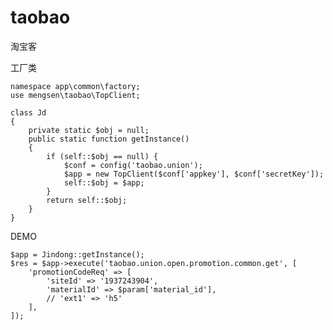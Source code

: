 # taobao
淘宝客

工厂类

    namespace app\common\factory;
    use mengsen\taobao\TopClient;

    class Jd
    {
        private static $obj = null;
        public static function getInstance()
        {
            if (self::$obj == null) {
                $conf = config('taobao.union');
                $app = new TopClient($conf['appkey'], $conf['secretKey']);
                self::$obj = $app;
            }
            return self::$obj;
        }
    }


DEMO

    $app = Jindong::getInstance();
    $res = $app->execute('taobao.union.open.promotion.common.get', [
        'promotionCodeReq' => [
            'siteId' => '1937243904',
            'materialId' => $param['material_id'],
            // 'ext1' => 'h5'
        ],
    ]);


